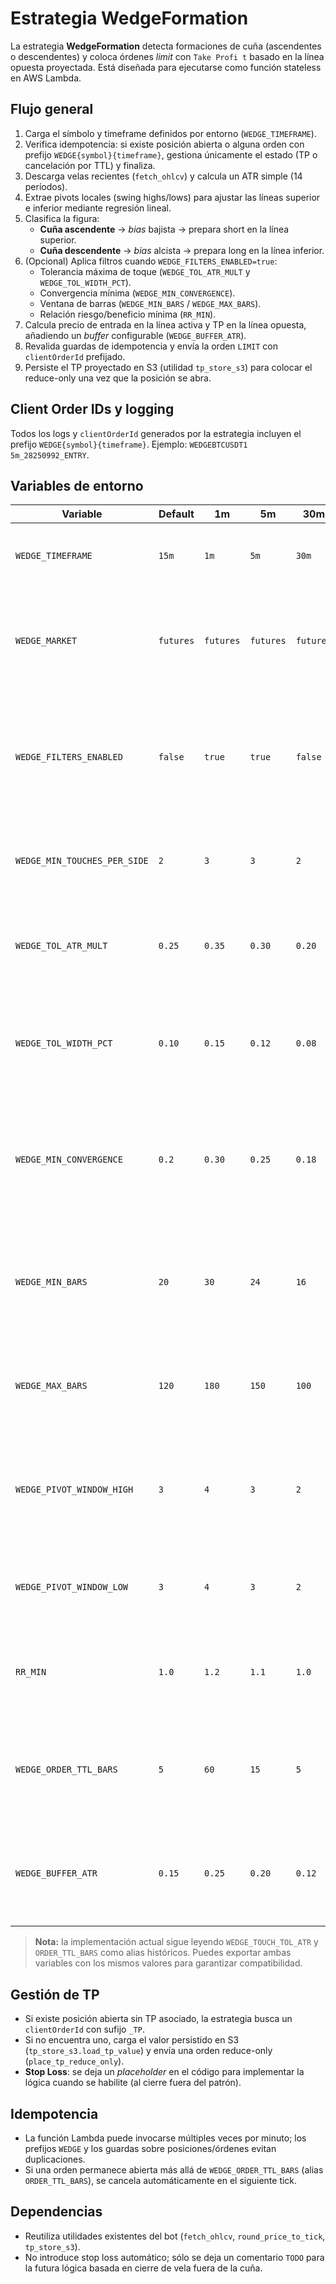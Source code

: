 # Estrategia WedgeFormation

La estrategia **WedgeFormation** detecta formaciones de cuña (ascendentes o descendentes) y coloca órdenes *limit* con `Take Profi
 t` basado en la línea opuesta proyectada. Está diseñada para ejecutarse como función stateless en AWS Lambda.

## Flujo general
1. Carga el símbolo y timeframe definidos por entorno (`WEDGE_TIMEFRAME`).
2. Verifica idempotencia: si existe posición abierta o alguna orden con prefijo `WEDGE{symbol}{timeframe}`, gestiona únicamente el
 estado (TP o cancelación por TTL) y finaliza.
3. Descarga velas recientes (`fetch_ohlcv`) y calcula un ATR simple (14 períodos).
4. Extrae pivots locales (swing highs/lows) para ajustar las líneas superior e inferior mediante regresión lineal.
5. Clasifica la figura:
   - **Cuña ascendente** → *bias* bajista → prepara short en la línea superior.
   - **Cuña descendente** → *bias* alcista → prepara long en la línea inferior.
6. (Opcional) Aplica filtros cuando `WEDGE_FILTERS_ENABLED=true`:
   - Tolerancia máxima de toque (`WEDGE_TOL_ATR_MULT` y `WEDGE_TOL_WIDTH_PCT`).
   - Convergencia mínima (`WEDGE_MIN_CONVERGENCE`).
   - Ventana de barras (`WEDGE_MIN_BARS` / `WEDGE_MAX_BARS`).
   - Relación riesgo/beneficio mínima (`RR_MIN`).
7. Calcula precio de entrada en la línea activa y TP en la línea opuesta, añadiendo un *buffer* configurable (`WEDGE_BUFFER_ATR`).
8. Revalida guardas de idempotencia y envía la orden `LIMIT` con `clientOrderId` prefijado.
9. Persiste el TP proyectado en S3 (utilidad `tp_store_s3`) para colocar el reduce-only una vez que la posición se abra.

## Client Order IDs y logging
Todos los logs y `clientOrderId` generados por la estrategia incluyen el prefijo `WEDGE{symbol}{timeframe}`. Ejemplo: `WEDGEBTCUSDT1
5m_28250992_ENTRY`.

## Variables de entorno

| Variable | Default | 1m | 5m | 30m | Rationale |
| --- | --- | --- | --- | --- | --- |
| `WEDGE_TIMEFRAME` | `15m` | `1m` | `5m` | `30m` | Ajustar el timeframe acorde al motor de velas objetivo. |
| `WEDGE_MARKET` | `futures` | `futures` | `futures` | `futures` | Mantener la misma ruta (spot/futuros) en todos los horizontes evita incoherencias operativas. |
| `WEDGE_FILTERS_ENABLED` | `false` | `true` | `true` | `false` | En marcos cortos conviene endurecer filtros para reducir falsas detecciones; en 30m la estructura es más limpia. |
| `WEDGE_MIN_TOUCHES_PER_SIDE` | `2` | `3` | `3` | `2` | Timeframes rápidos requieren más confirmaciones para validar la cuña. |
| `WEDGE_TOL_ATR_MULT` | `0.25` | `0.35` | `0.30` | `0.20` | Ajustar la tolerancia ATR al ruido típico de cada horizonte evita rechazos prematuros. |
| `WEDGE_TOL_WIDTH_PCT` | `0.10` | `0.15` | `0.12` | `0.08` | Aumentar el piso relativo en marcos volátiles mantiene la tolerancia mínima estable. |
| `WEDGE_MIN_CONVERGENCE` | `0.2` | `0.30` | `0.25` | `0.18` | Exigir mayor convergencia en 1m/5m ayuda a distinguir patrones reales del ruido; en 30m basta una reducción moderada. |
| `WEDGE_MIN_BARS` | `20` | `30` | `24` | `16` | Se requieren más velas para estructurar patrones confiables en marcos cortos y menos en marcos amplios. |
| `WEDGE_MAX_BARS` | `120` | `180` | `150` | `100` | Limitar la duración total evita patrones demasiado extensos para cada ventana temporal. |
| `WEDGE_PIVOT_WINDOW_HIGH` | `3` | `4` | `3` | `2` | Ventanas más amplias suavizan pivotes en marcos veloces; en 30m basta una ventana más estrecha. |
| `WEDGE_PIVOT_WINDOW_LOW` | `3` | `4` | `3` | `2` | Mantener simetría en la detección de pivotes altos/bajos por timeframe. |
| `RR_MIN` | `1.0` | `1.2` | `1.1` | `1.0` | Operaciones de 1m/5m necesitan mejor relación RR para compensar costos y ruido. |
| `WEDGE_ORDER_TTL_BARS` | `5` | `60` | `15` | `5` | Ajustar el TTL por barras para mantener una ventana temporal semejante (~1 h) en cada timeframe. |
| `WEDGE_BUFFER_ATR` | `0.15` | `0.25` | `0.20` | `0.12` | Incrementar el buffer en marcos ruidosos reduce la probabilidad de ejecuciones anticipadas. |

> **Nota:** la implementación actual sigue leyendo `WEDGE_TOUCH_TOL_ATR` y `ORDER_TTL_BARS` como alias históricos. Puedes exportar ambas variables con los mismos valores para garantizar compatibilidad.

## Gestión de TP
- Si existe posición abierta sin TP asociado, la estrategia busca un `clientOrderId` con sufijo `_TP`.
- Si no encuentra uno, carga el valor persistido en S3 (`tp_store_s3.load_tp_value`) y envía una orden reduce-only (`place_tp_reduce_only`).
- **Stop Loss**: se deja un *placeholder* en el código para implementar la lógica cuando se habilite (al cierre fuera del patrón).

## Idempotencia
- La función Lambda puede invocarse múltiples veces por minuto; los prefijos `WEDGE` y los guardas sobre posiciones/órdenes evitan
 duplicaciones.
- Si una orden permanece abierta más allá de `WEDGE_ORDER_TTL_BARS` (alias `ORDER_TTL_BARS`), se cancela automáticamente en el siguiente tick.

## Dependencias
- Reutiliza utilidades existentes del bot (`fetch_ohlcv`, `round_price_to_tick`, `tp_store_s3`).
- No introduce stop loss automático; sólo se deja un comentario `TODO` para la futura lógica basada en cierre de vela fuera de la
 cuña.
